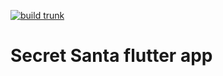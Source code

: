 [![build trunk](https://github.com/kheynov/SecretSantaFlutterApp/actions/workflows/build.yaml/badge.svg)](https://github.com/kheynov/SecretSantaFlutterApp/actions/workflows/build.yaml)

# Secret Santa flutter app